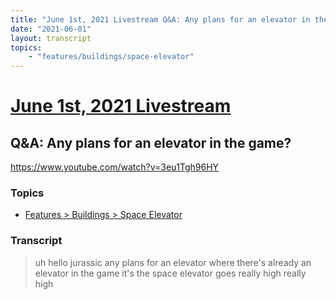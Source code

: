 ```yaml
---
title: "June 1st, 2021 Livestream Q&A: Any plans for an elevator in the game?"
date: "2021-06-01"
layout: transcript
topics:
    - "features/buildings/space-elevator"
---
```

# [June 1st, 2021 Livestream](../2021-06-01.md)
## Q&A: Any plans for an elevator in the game?
https://www.youtube.com/watch?v=3eu1Tgh96HY

### Topics
* [Features > Buildings > Space Elevator](../topics/features/buildings/space-elevator.md)

### Transcript

> uh hello jurassic any plans for an elevator where there's already an elevator in the game it's the space elevator goes really high really high

